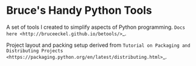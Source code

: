Bruce's Handy Python Tools
==========================

A set of tools I created to simplify aspects of Python programming. `Docs here
<http://bruceeckel.github.io/betools/>`_.

Project layout and packing setup derived from `Tutorial on Packaging and Distributing
Projects <https://packaging.python.org/en/latest/distributing.html>`_.